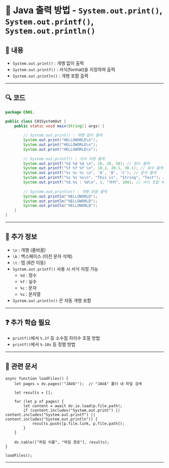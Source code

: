 

# 📝 Java 출력 방법 - `System.out.print()`, `System.out.printf()`, `System.out.println()`

## 📌 내용

- `System.out.print()` : 개행 없이 출력
- `System.out.printf()` : 서식(format)을 지정하여 출력
- `System.out.println()` : 개행 포함 출력

---

## 🔍 코드

```java
package Ch01;

public class C01SystemOut {
    public static void main(String[] args) {
        
        // System.out.print() : 개행 없이 출력
        System.out.print("HELLOWORLD\n");
        System.out.print("HELLOWORLD\n");
        System.out.print("HELLOWORLD\n");
        
        // System.out.printf() : 서식 지정 출력
        System.out.printf("%d %d %d \n", 10, 20, 30); // 정수 출력
        System.out.printf("%f %f %f \n", 10.1, 20.1, 30.1); // 실수 출력
        System.out.printf("%c %c %c \n", 'A', 'B', 'C'); // 문자 출력
        System.out.printf("%s %s %s\n", "This is", "String", "Test"); // 문자열 출력
        System.out.printf("%d.%s : %d\n", 1, "국어", 100); // 서식 조합 예제
        
        // System.out.println() : 개행 포함 출력
        System.out.println("HELLOWORLD");
        System.out.println("HELLOWORLD");
        System.out.println("HELLOWORLD");
    }
}
```

---

## 🔎 추가 정보

- `\n` : 개행 (줄바꿈)
- `\b` : 백스페이스 (이전 문자 삭제)
- `\t` : 탭 (8칸 이동)
- `System.out.printf()` 사용 시 서식 지정 가능
    - `%d` : 정수
    - `%f` : 실수
    - `%c` : 문자
    - `%s` : 문자열
- `System.out.println()` 은 자동 개행 포함

---

## ❓ 추가 학습 필요

- `printf()`에서 `%.2f` 등 소수점 자리수 조절 방법
- `printf()`에서 `%-10s` 등 정렬 방법

---

## 📌 관련 문서

```dataviewjs
async function loadFiles() {
    let pages = dv.pages('"JAVA"');  // "JAVA" 폴더 내 파일 검색

    let results = [];

    for (let p of pages) {
        let content = await dv.io.load(p.file.path); 
        if (content.includes("System.out.print") || content.includes("System.out.printf") || content.includes("System.out.println")) {
            results.push([p.file.link, p.file.path]); 
        }
    }

    dv.table(["파일 이름", "파일 경로"], results);
}

loadFiles();
```

---




